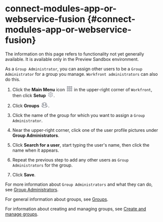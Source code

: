



# connect-modules-app-or-webservice-fusion {#connect-modules-app-or-webservice-fusion}

The information on this page refers to functionality not yet generally available. It is available only in the Preview Sandbox environment.


As a `Group Administrator`, you can assign other users to be a `Group Administrator` for a group you manage. `Workfront administrators` can also do this.



1. Click the **Main Menu** icon ![](assets/main-menu-icon.png) in the upper-right corner of `Workfront`, then click **Setup** ![](assets/setup-gear-icon.png).

1. Click **Groups** ![](assets/groups-icon.png).

1. Click the name of the group for which you want to assign a `Group Administrator`.
1. Near the upper-right corner, click one of the user profile pictures under **Group Administrators**.
1. Click **Search for a user**, start typing the user's name, then click the name when it appears.
1. Repeat the previous step to add any other users as `Group Administrators` for the group.
1. Click **Save**.


For more information about `Group Administrators` and what they can do, see [Group Administrators](group-administrators.md).


For general information about groups, see [Groups](groups.md).


For information about creating and managing groups, see [Create and manage groups](create-manage-groups.md).
